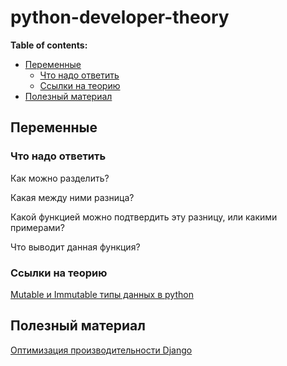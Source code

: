 # python-developer-theory
**Table of contents:**

<!-- toc -->
- [Переменные](#переменные)
  * [Что надо ответить](#что-надо-ответить)
  * [Ссылки на теорию](#ссылки-на-теорию)
- [Полезный материал](#полезный-материал)
<!-- tocstop -->

## Переменные


### Что надо ответить

Как можно разделить?

Какая между ними разница?

Какой функцией можно подтвердить эту разницу, или какими примерами?

Что выводит данная функция?

### Ссылки на теорию
[Mutable и Immutable типы данных в python](https://www.youtube.com/watchv=hSdZxrpTkh0&ab_channel=%D0%A5%D0%B8%D1%82%D1%80%D1%8B%D0%B9%D0%BF%D0%B8%D1%82%D0%BE%D0%BD)

## Полезный материал
[Оптимизация производительности Django](https://evileg.com/ru/post/564/)
